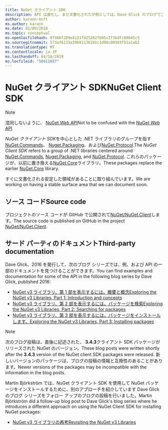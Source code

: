 ```yaml
---
title: NuGet クライアント SDK
description: API は進化し、まだ文書化されたが例としては、Dave Glick のブログでご確認いただけます。
author: karann-msft
ms.author: karann
ms.date: 01/09/2018
ms.topic: conceptual
ms.openlocfilehash: 8f96bf289e8121fd25262fb95c2f36dfc89045c5
ms.sourcegitcommit: 573af6133a39601136181c1d98c09303f51a1ab2
ms.translationtype: MT
ms.contentlocale: ja-JP
ms.lasthandoff: 04/18/2019
ms.locfileid: "58911037"
---
```

# <a name="nuget-client-sdk"></a><span data-ttu-id="71a23-103">NuGet クライアント SDK</span><span class="sxs-lookup"><span data-stu-id="71a23-103">NuGet Client SDK</span></span>

> [!Note]
> <span data-ttu-id="71a23-104">混同しないように、 [NuGet *Web* API](https://docs.microsoft.com/en-us/nuget/api/overview)</span><span class="sxs-lookup"><span data-stu-id="71a23-104">Not to be confused with the [NuGet *Web* API](https://docs.microsoft.com/en-us/nuget/api/overview)</span></span>

<span data-ttu-id="71a23-105">*NuGet クライアント SDK*を中心とした .NET ライブラリのグループを指す[NuGet.Commands](https://www.nuget.org/packages/NuGet.Commands)、 [Nuget.Packaging](https://www.nuget.org/packages/NuGet.Packaging)、および[NuGet.Protocol](https://www.nuget.org/packages/NuGet.Protocol).</span><span class="sxs-lookup"><span data-stu-id="71a23-105">The *NuGet Client SDK* refers to a group of .NET libraries centered around [NuGet.Commands](https://www.nuget.org/packages/NuGet.Commands), [Nuget.Packaging](https://www.nuget.org/packages/NuGet.Packaging), and [NuGet.Protocol](https://www.nuget.org/packages/NuGet.Protocol).</span></span> <span data-ttu-id="71a23-106">これらのパッケージが、以前に置き換える[NuGet.Core](https://www.nuget.org/packages/NuGet.Core/)ライブラリ。</span><span class="sxs-lookup"><span data-stu-id="71a23-106">These packages replace the earlier [NuGet.Core](https://www.nuget.org/packages/NuGet.Core/) library.</span></span>

<span data-ttu-id="71a23-107">すぐに文書化される安定した領域があることに取り組んでいます。</span><span class="sxs-lookup"><span data-stu-id="71a23-107">We are working on having a stable surface area that we can document soon.</span></span>

## <a name="source-code"></a><span data-ttu-id="71a23-108">ソース コード</span><span class="sxs-lookup"><span data-stu-id="71a23-108">Source code</span></span>

<span data-ttu-id="71a23-109">プロジェクトのソース コードが GitHub で公開されて[NuGet/NuGet.Client](https://github.com/NuGet/NuGet.Client)します。</span><span class="sxs-lookup"><span data-stu-id="71a23-109">The source code is published on GitHub in the project [NuGet/NuGet.Client](https://github.com/NuGet/NuGet.Client).</span></span>

## <a name="third-party-documentation"></a><span data-ttu-id="71a23-110">サード パーティのドキュメント</span><span class="sxs-lookup"><span data-stu-id="71a23-110">Third-party documentation</span></span>

<span data-ttu-id="71a23-111">Dave Glick、2016 を発行して、次のブログ シリーズでは、例、および API の一部のドキュメントを見つけることができます。</span><span class="sxs-lookup"><span data-stu-id="71a23-111">You can find examples and documentation for some of the API in the following blog series by Dave Glick, published 2016:</span></span>

- [<span data-ttu-id="71a23-112">NuGet v3 ライブラリ、第 1 部を表示するには。概要と概念</span><span class="sxs-lookup"><span data-stu-id="71a23-112">Exploring the NuGet v3 Libraries, Part 1: Introduction and concepts</span></span>](http://daveaglick.com/posts/exploring-the-nuget-v3-libraries-part-1)
- [<span data-ttu-id="71a23-113">NuGet v3 ライブラリ、第 2 部を表示するには。パッケージを検索</span><span class="sxs-lookup"><span data-stu-id="71a23-113">Exploring the NuGet v3 Libraries, Part 2: Searching for packages</span></span>](http://daveaglick.com/posts/exploring-the-nuget-v3-libraries-part-2)
- [<span data-ttu-id="71a23-114">NuGet v3 ライブラリ、第 3 部を表示するには。パッケージをインストールします。</span><span class="sxs-lookup"><span data-stu-id="71a23-114">Exploring the NuGet v3 Libraries, Part 3: Installing packages</span></span>](http://daveaglick.com/posts/exploring-the-nuget-v3-libraries-part-3)

> [!Note]
> <span data-ttu-id="71a23-115">次のブログ投稿は、直後に記述された、 **3.4.3**クライアント SDK パッケージがリリースされた NuGet のバージョン。</span><span class="sxs-lookup"><span data-stu-id="71a23-115">These blog posts were written shortly after the **3.4.3** version of the NuGet client SDK packages were released.</span></span>
> <span data-ttu-id="71a23-116">新しいバージョンのパッケージは、ブログの投稿の情報と互換性のあることがあります。</span><span class="sxs-lookup"><span data-stu-id="71a23-116">Newer versions of the packages may be incompatible with the information in the blog posts.</span></span>

<span data-ttu-id="71a23-117">Martin Björkström では、NuGet クライアント SDK を使用して NuGet パッケージをインストールするために、別のアプローチを紹介しています Dave Glick のブログ シリーズをフォロー アップのブログの投稿を行いました。</span><span class="sxs-lookup"><span data-stu-id="71a23-117">Martin Björkström did a follow-up blog post to Dave Glick's blog series where he introduces a different approach on using the NuGet Client SDK for installing NuGet packages:</span></span>

- [<span data-ttu-id="71a23-118">NuGet v3 ライブラリの再考</span><span class="sxs-lookup"><span data-stu-id="71a23-118">Revisiting the NuGet v3 Libraries</span></span>](https://martinbjorkstrom.com/posts/2018-09-19-revisiting-nuget-client-libraries)
